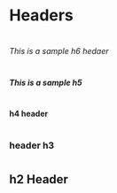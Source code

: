 # <h1>Headers</h1>
# <h6> This is a sample h6 hedaer</h6>
# <h5> This is a sample h5</h5>
# <h4>h4 header</h4>
# <h3> header h3</h3>
# <h2>h2 Header</h2>
